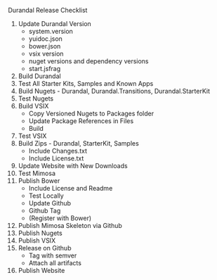 Durandal Release Checklist

1. Update Durandal Version
	* system.version
	* yuidoc.json
	* bower.json
	* vsix version
	* nuget versions and dependency versions
	* start.jsfrag
2. Build Durandal
3. Test All Starter Kits, Samples and Known Apps
4. Build Nugets - Durandal, Durandal.Transitions, Durandal.StarterKit
5. Test Nugets
6. Build VSIX
	* Copy Versioned Nugets to Packages folder
	* Update Package References in Files
	* Build
7. Test VSIX
8. Build Zips - Durandal, StarterKit, Samples
	* Include Changes.txt
	* Include License.txt
9. Update Website with New Downloads
10. Test Mimosa
11. Publish Bower 
	* Include License and Readme
	* Test Locally
	* Update Github
	* Github Tag
	* (Register with Bower)
12. Publish Mimosa Skeleton via Github
13. Publish Nugets
14. Publish VSIX
15. Release on Github
	* Tag with semver
	* Attach all artifacts
16. Publish Website